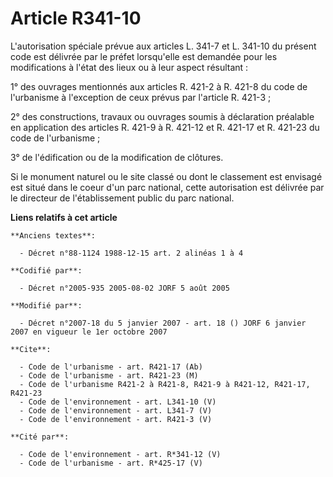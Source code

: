 # Article R341-10

L'autorisation spéciale prévue aux articles L. 341-7 et L. 341-10 du présent code est délivrée par le préfet lorsqu'elle est
demandée pour les modifications à l'état des lieux ou à leur aspect résultant :

1° des ouvrages mentionnés aux articles R. 421-2 à R. 421-8 du code de l'urbanisme à l'exception de ceux prévus par l'article
R. 421-3 ;

2° des constructions, travaux ou ouvrages soumis à déclaration préalable en application des articles R. 421-9 à R. 421-12 et
R. 421-17 et R. 421-23 du code de l'urbanisme ;

3° de l'édification ou de la modification de clôtures.

Si le monument naturel ou le site classé ou dont le classement est envisagé est situé dans le coeur d'un parc national, cette
autorisation est délivrée par le directeur de l'établissement public du parc national.

**Liens relatifs à cet article**

	**Anciens textes**:

	  - Décret n°88-1124 1988-12-15 art. 2 alinéas 1 à 4

	**Codifié par**:

	  - Décret n°2005-935 2005-08-02 JORF 5 août 2005

	**Modifié par**:

	  - Décret n°2007-18 du 5 janvier 2007 - art. 18 () JORF 6 janvier 2007 en vigueur le 1er octobre 2007

	**Cite**:

	  - Code de l'urbanisme - art. R421-17 (Ab)
	  - Code de l'urbanisme - art. R421-23 (M)
	  - Code de l'urbanisme R421-2 à R421-8, R421-9 à R421-12, R421-17, R421-23
	  - Code de l'environnement - art. L341-10 (V)
	  - Code de l'environnement - art. L341-7 (V)
	  - Code de l'environnement - art. R421-3 (V)

	**Cité par**:

	  - Code de l'environnement - art. R*341-12 (V)
	  - Code de l'urbanisme - art. R*425-17 (V)
